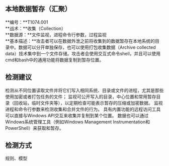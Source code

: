 ## 本地数据暂存（汇聚）  
**编号：**T1074.001  
**战术：**收集（Collection）  
**数据源：**文件监视，进程命令行参数，过程监视  
**基本描述：**攻击者可以在数据外泄之前将收集到的数据暂存在本地系统的目录中。数据可以分开单独保存，也可以使用打包收集数据（Archive collected data）技术集中到一个文件存储。攻击者会使用交互式命令shell，并且可以使用cmd和bash中的通用功能将数据复制到暂存位置。  
## 检测建议  
检测从不同位置读取文件并将它们写入相同系统、目录或文件的进程，尤其是那些使用加密或者打包任务的文件；
监视可公开写入的目录，中心位置和常用暂存目录（回收站，临时文件夹等），以定期检查可能表示暂存的压缩或加密数据。
监视进程和命令行参数来检测收集和合并文件的行为。
具有内置功能的远程访问工具可以直接与Windows API交互来收集并复制到某个位置。
数据也可以通过Windows系统管理工具（例如Windows Management Instrumentation和PowerShell）来获取和暂存。  
## 检测方式  
规则、模型